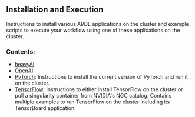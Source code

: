 ## Installation and Execution 


Instructions to install various AI/DL applications on the cluster and
example scripts to execute your workflow using one of these
applications on the cluster.

### Contents:

* [heavyAI](heavyAI)
* [OpenAI](OpenAI)
* [PyTorch](PyTorch): Instructions to install the current version of
  PyTorch and run it on the cluster.
* [TensorFlow](Tensorflow): Instructions to either install TensorFlow
  on the cluster or pull a singularity container from NVIDIA's NGC
  catalog. Contains multiple examples to run TensorFlow on the cluster
  including its TensorBoard application.
